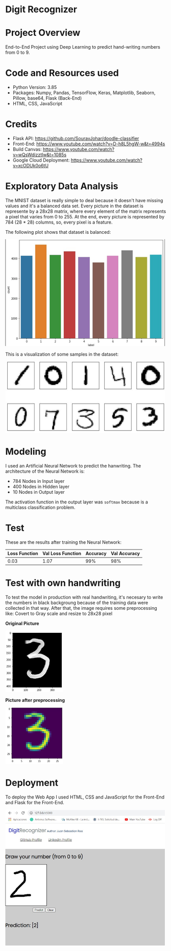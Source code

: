 # Digit Recognizer

# Project Overview

End-to-End Project using Deep Learning to predict hand-writing numbers from 0 to 9.

# Code and Resources used

*  Python Version: 3.85
*  Packages: Numpy, Pandas, TensorFlow, Keras, Matplotlib, Seaborn, Pillow, base64, Flask (Back-End)
*  HTML, CSS, JavaScript 

# Credits
* Flask API: https://github.com/SouravJohar/doodle-classifier
* Front-End: https://www.youtube.com/watch?v=D-h8L5hgW-w&t=4994s
* Build Canvas: https://www.youtube.com/watch?v=wQsWdizztIw&t=1085s
* Google Cloud Deployment: https://www.youtube.com/watch?v=xcODUk0o6tU

# Exploratory Data Analysis

The MNIST dataset is really simple to deal because it doesn't have missing values and it's a balanced data set. Every picture in the dataset is represente by a 28x28 matrix, where every element of the matrix represents a pixel that varies from 0 to 255. At the end, every picture is represented by 784 (28 * 28) columns, so, every pixel is a feature.

The following plot shows that dataset is balanced:

<img src= "https://github.com/jsroa15/Digit_Recognizer/blob/main/pictures/labels.jpg" width="500"/>

This is a visualization of some samples in the dataset:

<img src= "https://github.com/jsroa15/Digit_Recognizer/blob/main/pictures/samples.jpg" width="500"/>

# Modeling

I used an Artificial Neural Network to predict the hanwriting. The architecture of the Neural Network is:

*  784 Nodes in Input layer
*  400 Nodes in Hidden layer
*  10 Nodes in Output layer

The activation function in the output layer was ```softmax``` because is a multiclass classification problem.

#  Test

These are the results after training the Neural Network:

| Loss Function | Val Loss Function | Accuracy | Val Accuracy |
|---------------|-------------------|----------|--------------|
| 0.03          | 1.07              | 99%      | 98%          |

# Test with own handwriting

To test the model in production with real handwriting, it's necesary to write the numbers in black backgroung because of the training data were collected in that way. After that, the image requires some preprocessing like: Covert to Gray scale and resize to 28x28 pixel

**Original Picture**

<img src= "https://github.com/jsroa15/Digit_Recognizer/blob/main/pictures/own%20handwriting.jpg" width="180"/>

**Picture after preprocessing**

<img src= "https://github.com/jsroa15/Digit_Recognizer/blob/main/pictures/sample%20pro.jpg" width="180"/>

# Deployment

To deploy the Web App I used HTML, CSS and JavaScript for the Front-End and Flask for the Front-End.

<img src= "https://github.com/jsroa15/Digit_Recognizer/blob/main/pictures/Screenshot%202021-02-27%20221049.jpg" width="500"/>









